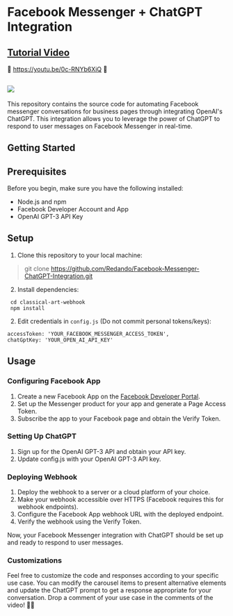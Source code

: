 # Facebook Messenger + ChatGPT Integration


## [Tutorial Video](https://youtu.be/0c-RNYb6XiQ)
🎥 https://youtu.be/0c-RNYb6XiQ  🎥 

![](https://github.com/Redando/Facebook-Messenger-ChatGPT-Integration/blob/main/images/Facebook_Messenger_Webhook.gif)
---
This repository contains the source code for automating Facebook messenger conversations for business pages through integrating OpenAI's ChatGPT. This integration allows you to leverage the power of ChatGPT to respond to user messages on Facebook Messenger in real-time.

## Getting Started
## Prerequisites

Before you begin, make sure you have the following installed:

- Node.js and npm
- Facebook Developer Account and App
- OpenAI GPT-3 API Key

## Setup
1. Clone this repository to your local machine:
> git clone https://github.com/Redando/Facebook-Messenger-ChatGPT-Integration.git

2. Install dependencies:
```
 cd classical-art-webhook
 npm install
 ```
2. Edit credentials in `config.js` (Do not commit personal tokens/keys):
```
accessToken: 'YOUR_FACEBOOK_MESSENGER_ACCESS_TOKEN',
chatGptKey: 'YOUR_OPEN_AI_API_KEY'
```

## Usage
### Configuring Facebook App
1. Create a new Facebook App on the [Facebook Developer Portal](https://developers.facebook.com/apps/).
2. Set up the Messenger product for your app and generate a Page Access Token.
3. Subscribe the app to your Facebook page and obtain the Verify Token.

### Setting Up ChatGPT
1. Sign up for the OpenAI GPT-3 API and obtain your API key.
2. Update config.js with your OpenAI GPT-3 API key.

### Deploying Webhook
1. Deploy the webhook to a server or a cloud platform of your choice.
2. Make your webhook accessible over HTTPS (Facebook requires this for webhook endpoints).
3. Configure the Facebook App webhook URL with the deployed endpoint.
4. Verify the webhook using the Verify Token.

Now, your Facebook Messenger integration with ChatGPT should be set up and ready to respond to user messages.

### Customizations

Feel free to customize the code and responses according to your specific use case. You can modify the carousel items to present alternative elements and update the ChatGPT prompt to get a response appropriate for your conversation. Drop a comment of your use case in the comments of the video! ✌🏽
